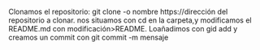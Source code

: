 Clonamos el repositorio: git clone -o nombre https://dirección del repositorio a clonar. nos situamos con cd en la carpeta,y modificamos el README.md con  modificación>README. Loañadimos con gid add y creamos un commit con git commit -m mensaje
